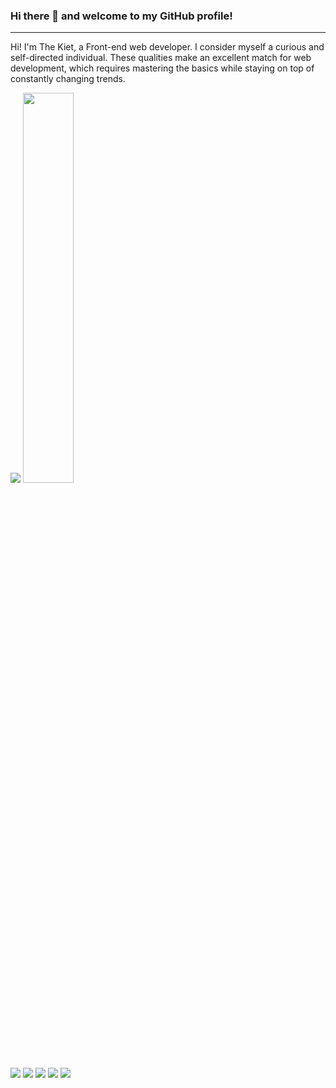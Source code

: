 ### Hi there 👋 and welcome to my GitHub profile!
<hr>
<p>Hi! I'm The Kiet, a Front-end web developer. I consider myself a curious and self-directed individual.
These qualities make an excellent match for web development, which requires mastering the basics while staying on top of constantly changing trends.</p>
<img src="https://github-readme-stats.vercel.app/api?username=killerburn69&show_icons=true&theme=tokyonight">
<img width="40%" src="https://github-readme-stats.vercel.app/api/top-langs/?username=killerburn69&layout=compact">
<div>
  <img src="https://img.shields.io/badge/html5-%23E34F26.svg?style=for-the-badge&logo=html5&logoColor=white">
  <img src="https://img.shields.io/badge/css3-%231572B6.svg?style=for-the-badge&logo=css3&logoColor=white">
  <img src="https://img.shields.io/badge/javascript-%23323330.svg?style=for-the-badge&logo=javascript&logoColor=%23F7DF1E">
  <img src="https://img.shields.io/badge/react-%2320232a.svg?style=for-the-badge&logo=react&logoColor=%2361DAFB">
  <img src="https://img.shields.io/badge/SASS-hotpink.svg?style=for-the-badge&logo=SASS&logoColor=white">
</div>


<!--
**killerburn69/killerburn69** is a ✨ _special_ ✨ repository because its `README.md` (this file) appears on your GitHub profile.

Here are some ideas to get you started:

- 🔭 I’m currently working on ...
- 🌱 I’m currently learning ...
- 👯 I’m looking to collaborate on ...
- 🤔 I’m looking for help with ...
- 💬 Ask me about ...
- 📫 How to reach me: ...
- 😄 Pronouns: ...
- ⚡ Fun fact: ...
-->

